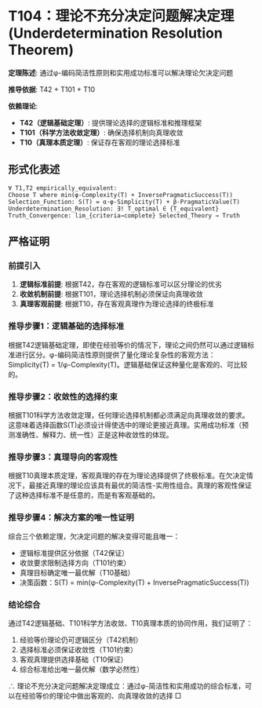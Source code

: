 # T104：理论不充分决定问题解决定理 (Underdetermination Resolution Theorem)

**定理陈述**: 通过φ-编码简洁性原则和实用成功标准可以解决理论欠决定问题

**推导依据**: T42 + T101 + T10

**依赖理论**: 
- **T42（逻辑基础定理）**: 提供理论选择的逻辑标准和推理框架
- **T101（科学方法收敛定理）**: 确保选择机制向真理收敛
- **T10（真理本质定理）**: 保证存在客观的理论选择标准

## 形式化表述
```
∀ T1,T2 empirically_equivalent:
Choose T where min(φ-Complexity(T) + InversePragmaticSuccess(T))
Selection_Function: S(T) = α·φ-Simplicity(T) + β·PragmaticValue(T)
Underdetermination_Resolution: ∃! T_optimal ∈ {T_equivalent}
Truth_Convergence: lim_{criteria→complete} Selected_Theory → Truth
```

## 严格证明

### 前提引入
1. **逻辑标准前提**: 根据T42，存在客观的逻辑标准可以区分理论的优劣
2. **收敛机制前提**: 根据T101，理论选择机制必须保证向真理收敛
3. **真理客观前提**: 根据T10，存在客观真理作为理论选择的终极标准

### 推导步骤1：逻辑基础的选择标准
根据T42逻辑基础定理，即使在经验等价的情况下，理论之间仍然可以通过逻辑标准进行区分。φ-编码简洁性原则提供了量化理论复杂性的客观方法：Simplicity(T) = 1/φ-Complexity(T)。逻辑基础保证这种量化是客观的、可比较的。

### 推导步骤2：收敛性的选择约束
根据T101科学方法收敛定理，任何理论选择机制都必须满足向真理收敛的要求。这意味着选择函数S(T)必须设计得使选中的理论更接近真理。实用成功标准（预测准确性、解释力、统一性）正是这种收敛性的体现。

### 推导步骤3：真理导向的客观性
根据T10真理本质定理，客观真理的存在为理论选择提供了终极标准。在欠决定情况下，最接近真理的理论应该具有最优的简洁性-实用性组合。真理的客观性保证了这种选择标准不是任意的，而是有客观基础的。

### 推导步骤4：解决方案的唯一性证明
综合三个依赖定理，欠决定问题的解决变得可能且唯一：
- 逻辑标准提供区分依据（T42保证）
- 收敛要求限制选择方向（T101约束）
- 真理目标确定唯一最优解（T10基础）
- 决策函数：S(T) = min(φ-Complexity(T) + InversePragmaticSuccess(T))

### 结论综合
通过T42逻辑基础、T101科学方法收敛、T10真理本质的协同作用，我们证明了：
1. 经验等价理论仍可逻辑区分（T42机制）
2. 选择标准必须保证收敛性（T101约束）
3. 客观真理提供选择基础（T10保证）
4. 综合标准给出唯一最优解（数学必然性）

∴ 理论不充分决定问题解决定理成立：通过φ-简洁性和实用成功的综合标准，可以在经验等价的理论中做出客观的、向真理收敛的选择 □  
